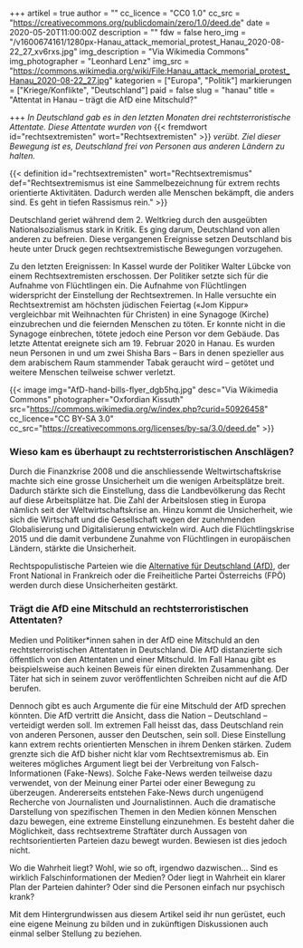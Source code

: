 +++
artikel = true
author = ""
cc_licence = "CC0 1.0"
cc_src = "https://creativecommons.org/publicdomain/zero/1.0/deed.de"
date = 2020-05-20T11:00:00Z
description = ""
fdw = false
hero_img = "/v1600674161/1280px-Hanau_attack_memorial_protest_Hanau_2020-08-22_27_xv6rxs.jpg"
img_description = "Via Wikimedia Commons"
img_photographer = "Leonhard Lenz"
img_src = "https://commons.wikimedia.org/wiki/File:Hanau_attack_memorial_protest_Hanau_2020-08-22_27.jpg"
kategorien = ["Europa", "Politik"]
markierungen = ["Kriege/Konflikte", "Deutschland"]
paid = false
slug = "hanau"
title = "Attentat in Hanau – trägt die AfD eine Mitschuld?"

+++
_In Deutschland gab es in den letzten Monaten drei rechtsterroristische Attentate. Diese Attentate wurden von_ {{< fremdwort id="rechtsextremisten" wort="Rechtsextremisten" >}} _verübt. Ziel dieser Bewegung ist es, Deutschland frei von Personen aus anderen Ländern zu halten._

{{< definition id="rechtsextremisten" wort="Rechtsextremismus" def="Rechtsextremismus ist eine Sammelbezeichnung für extrem rechts orientierte Aktivitäten. Dadurch werden alle Menschen bekämpft, die anders sind. Es geht in tiefen Rassismus rein." >}}

Deutschland geriet während dem 2. Weltkrieg durch den ausgeübten Nationalsozialismus stark in Kritik. Es ging darum, Deutschland von allen anderen zu befreien. Diese vergangenen Ereignisse setzen Deutschland bis heute unter Druck gegen rechtsextremistische Bewegungen vorzugehen.

Zu den letzten Ereignissen: In Kassel wurde der Politiker Walter Lübcke von einem Rechtsextremisten erschossen. Der Politiker setzte sich für die Aufnahme von Flüchtlingen ein. Die Aufnahme von Flüchtlingen widerspricht der Einstellung der Rechtsextremen. In Halle versuchte ein Rechtsextremist am höchsten jüdischen Feiertag («Jom Kippur» vergleichbar mit Weihnachten für Christen) in eine Synagoge (Kirche) einzubrechen und die feiernden Menschen zu töten. Er konnte nicht in die Synagoge einbrechen, tötete jedoch eine Person vor dem Gebäude. Das letzte Attentat ereignete sich am 19. Februar 2020 in Hanau. Es wurden neun Personen in und um zwei Shisha Bars – Bars in denen spezieller aus dem arabischem Raum stammender Tabak geraucht wird – getötet und weitere Menschen teilweise schwer verletzt.

{{< image img="AfD-hand-bills-flyer_dgb5hq.jpg" desc="Via Wikimedia Commons" photographer="Oxfordian Kissuth" src="https://commons.wikimedia.org/w/index.php?curid=50926458" cc_licence="CC BY-SA 3.0" cc_src="https://creativecommons.org/licenses/by-sa/3.0/deed.de" >}}

### Wieso kam es überhaupt zu rechtsterroristischen Anschlägen?

Durch die Finanzkrise 2008 und die anschliessende Weltwirtschaftskrise machte sich eine grosse Unsicherheit um die wenigen Arbeitsplätze breit. Dadurch stärkte sich die Einstellung, dass die Landbevölkerung das Recht auf diese Arbeitsplätze hat. Die Zahl der Arbeitslosen stieg in Europa nämlich seit der Weltwirtschaftskrise an. Hinzu kommt die Unsicherheit, wie sich die Wirtschaft und die Gesellschaft wegen der zunehmenden Globalisierung und Digitalisierung entwickeln wird. Auch die Flüchtlingskrise 2015 und die damit verbundene Zunahme von Flüchtlingen in europäischen Ländern, stärkte die Unsicherheit.

Rechtspopulistische Parteien wie die [Alternative für Deutschland (AfD)](https://www.chinderzytig.ch/), der Front National in Frankreich oder die Freiheitliche Partei Österreichs (FPÖ) werden durch diese Unsicherheiten gestärkt.

### Trägt die AfD eine Mitschuld an rechtsterroristischen Attentaten?

Medien und Politiker*innen sahen in der AfD eine Mitschuld an den rechtsterroristischen Attentaten in Deutschland. Die AfD distanzierte sich öffentlich von den Attentaten und einer Mitschuld. Im Fall Hanau gibt es beispielsweise auch keinen Beweis für einen direkten Zusammenhang. Der Täter hat sich in seinem zuvor veröffentlichten Schreiben nicht auf die AfD berufen.

Dennoch gibt es auch Argumente die für eine Mitschuld der AfD sprechen könnten. Die AfD vertritt die Ansicht, dass die Nation – Deutschland – verteidigt werden soll. Im extremen Fall heisst das, dass Deutschland rein von anderen Personen, ausser den Deutschen, sein soll. Diese Einstellung kann extrem rechts orientierten Menschen in ihrem Denken stärken. Zudem grenzte sich die AfD bisher nicht klar vom Rechtsextremismus ab. Ein weiteres mögliches Argument liegt bei der Verbreitung von Falsch-Informationen (Fake-News). Solche Fake-News werden teilweise dazu verwendet, von der Meinung einer Partei oder einer Bewegung zu überzeugen. Andererseits entstehen Fake-News durch ungenügend Recherche von Journalisten und Journalistinnen. Auch die dramatische Darstellung von spezifischen Themen in den Medien können Menschen dazu bewegen, eine extreme Einstellung einzunehmen. Es besteht daher die Möglichkeit, dass rechtsextreme Straftäter durch Aussagen von rechtsorientierten Parteien dazu bewegt wurden. Bewiesen ist dies jedoch nicht.

Wo die Wahrheit liegt? Wohl, wie so oft, irgendwo dazwischen... Sind es wirklich Falschinformationen der Medien? Oder liegt in Wahrheit ein klarer Plan der Parteien dahinter? Oder sind die Personen einfach nur psychisch krank?​

Mit dem Hintergrundwissen aus diesem Artikel seid ihr nun gerüstet, euch eine eigene Meinung zu bilden und in zukünftigen Diskussionen auch einmal selber Stellung zu beziehen.
